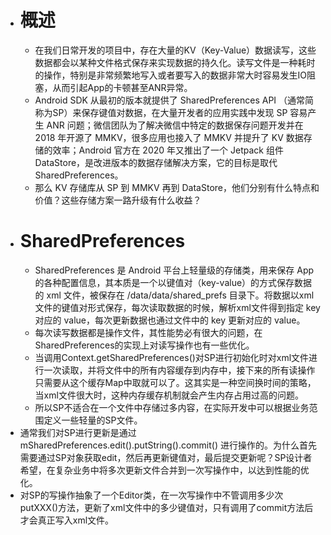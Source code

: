 - # 概述
	- 在我们日常开发的项目中，存在大量的KV（Key-Value）数据读写，这些数据都会以某种文件格式保存来实现数据的持久化。读写文件是一种耗时的操作，特别是非常频繁地写入或者要写入的数据非常大时容易发生IO阻塞，从而引起App的卡顿甚至ANR异常。
	- Android SDK 从最初的版本就提供了 SharedPreferences API （通常简称为SP）来保存键值对数据，在大量开发者的应用实践中发现 SP 容易产生 ANR 问题；微信团队为了解决微信中特定的数据保存问题开发并在 2018 年开源了 MMKV，很多应用也接入了 MMKV 并提升了 KV 数据存储的效率；Android 官方在 2020 年又推出了一个 Jetpack 组件 DataStore，是改进版本的数据存储解决方案，它的目标是取代 SharedPreferences。
	- 那么 KV 存储库从 SP 到 MMKV 再到 DataStore，他们分别有什么特点和价值？这些存储方案一路升级有什么收益？
- # SharedPreferences
	- SharedPreferences 是 Android 平台上轻量级的存储类，用来保存 App 的各种配置信息，其本质是一个以键值对（key-value）的方式保存数据的 xml 文件，被保存在 /data/data/shared_prefs 目录下。将数据以xml文件的键值对形式保存，每次读取数据的时候，解析xml文件得到指定 key 对应的 value，每次更新数据也通过文件中的 key 更新对应的 value。
	- 每次读写数据都是操作文件，其性能势必有很大的问题，在SharedPreferences的实现上对读写操作也有一些优化。
	- 当调用Context.getSharedPreferences()对SP进行初始化时对xml文件进行一次读取，并将文件中的所有内容缓存到内存中，接下来的所有读操作只需要从这个缓存Map中取就可以了。这其实是一种空间换时间的策略，当xml文件很大时，这种内存缓存机制就会产生内存占用过高的问题。
	- 所以SP不适合在一个文件中存储过多内容，在实际开发中可以根据业务范围定义一些轻量的SP文件。
- 通常我们对SP进行更新是通过 mSharedPreferences.edit().putString().commit() 进行操作的。为什么首先需要通过SP对象获取edit，然后再更新键值对，最后提交更新呢？SP设计者希望，在复杂业务中将多次更新文件合并到一次写操作中，以达到性能的优化。
- 对SP的写操作抽象了一个Editor类，在一次写操作中不管调用多少次putXXX()方法，更新了xml文件中的多少键值对，只有调用了commit方法后才会真正写入xml文件。